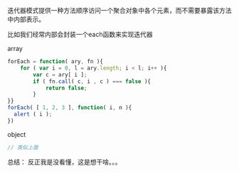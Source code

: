 迭代器模式提供一种方法顺序访问一个聚合对象中各个元素，而不需要暴露该方法中内部表示。

比如我们经常内部会封装一个each函数来实现迭代器

array
```js
forEach = function( ary, fn ){  
    for ( var i = 0, l = ary.length; i < l; i++ ){    
        var c = ary[ i ];    
        if ( fn.call( c, i , c ) === false ){
            return false;    
        }   
}}
forEach( [ 1, 2, 3 ], function( i, n ){
  alert ( i );
})
```


object
```js
// 类似上面
```

总结： 反正我是没看懂，这是想干啥。。。